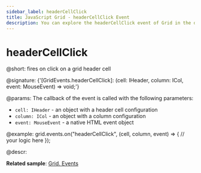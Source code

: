 ```yaml
---
sidebar_label: headerCellClick
title: JavaScript Grid - headerCellClick Event 
description: You can explore the headerCellClick event of Grid in the documentation of the DHTMLX JavaScript UI library. Browse developer guides and API reference, try out code examples and live demos, and download a free 30-day evaluation version of DHTMLX Suite.
---
```


# headerCellClick

@short: fires on click on a grid header cell

@signature: {'[GridEvents.headerCellClick]: (cell: IHeader, column: ICol, event: MouseEvent) => void;'}

@params:
The callback of the event is called with the following parameters:

- `cell: IHeader` - an object with a header cell configuration
- `column: ICol` - an object with a column configuration
- `event: MouseEvent` - a native HTML event object

@example:
grid.events.on("headerCellClick", (cell, column, event) => {
    // your logic here
});

@descr:

**Related sample**: [Grid. Events](https://snippet.dhtmlx.com/9zeyp4ds)
